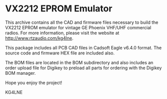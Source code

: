 VX2212 EPROM Emulator
=====================

This archive contains all the CAD and firmware files necessary to build the VX2212 EPROM emulator for vintage GE Phoenix VHF/UHF commercial radios. For more information, please visit the website at http://www.rtzaudio.com/kg4lne.

This package includes all PCB CAD files in Cadsoft Eagle v6.4.0 format. The source code and firmware HEX file are included also.

The BOM files are located in the BOM subdirectory and also includes an order upload file for Digikey to preload all parts for ordering with the Digikey BOM manager. 

Hope you enjoy the project!

KG4LNE